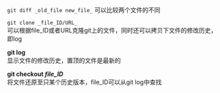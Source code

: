 ```git diff _old_file new_file_```
可以比较两个文件的不同

```git clone _file_ID/URL_```  
可以根据file_ID或者URL克隆git上的文件，同时还可以拷贝下文件的修改历史，即log

**git log**  
显示文件的修改历史，置顶的文件是最新的

**git checkout *file_ID***  
将文件还原至只某个历史版本，file_ID可以从git log中查找
